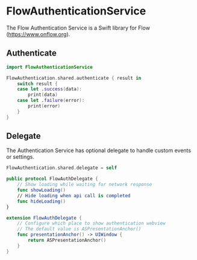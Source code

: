 # FlowAuthenticationService

The Flow Authentication Service is a Swift library for Flow (https://www.onflow.org).

## Authenticate 

```swift
import FlowAuthenticationService

FlowAuthentication.shared.authenticate { result in
    switch result {
    case let .success(data):
        print(data)
    case let .failure(error):
        print(error)
    }
}
```

## Delegate

The Authentication Service has optional delegate to handle custom events or settings. 

```swift
FlowAuthentication.shared.delegate = self

public protocol FlowAuthDelegate {
    // Show loading while waiting for network response
    func showLoading()
    // Hide loading when api call is completed 
    func hideLoading()
}

extension FlowAuthDelegate {
    // Configure which place to show authentication webview
    // The default value is ASPresentationAnchor()
    func presentationAnchor() -> UIWindow {
        return ASPresentationAnchor()
    }
}
```
